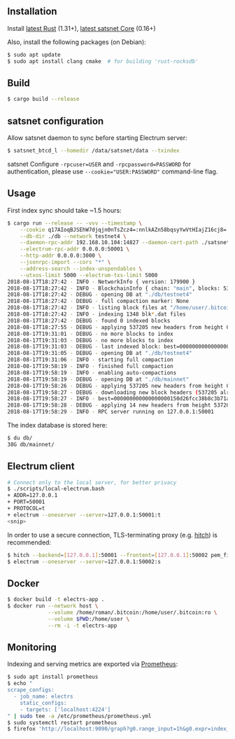 ## Installation

Install [latest Rust](https://rustup.rs/) (1.31+),
[latest satsnet Core](https://github.com/sat20-labs/satoshinet) (0.16+)


Also, install the following packages (on Debian):
```bash
$ sudo apt update
$ sudo apt install clang cmake  # for building 'rust-rocksdb'
```

## Build
```bash
$ cargo build --release
```


## satsnet configuration

Allow satsnet daemon to sync before starting Electrum server:
```bash
$ satsnet_btcd_l --homedir /data/satsnet/data --txindex
```

satsnet Configure `-rpcuser=USER` and `-rpcpassword=PASSWORD` for authentication, please use `--cookie="USER:PASSWORD"` command-line flag.

## Usage

First index sync should take ~1.5 hours:
```bash
$ cargo run --release -- -vvv --timestamp \
    --cookie q17AIoqBJSEhW7djqjn0nTsZcz4=:nnlkAZn58bqsyYwVtHIajZ16cj8= \
    --db-dir ./db --network testnet4 \
    --daemon-rpc-addr 192.168.10.104:14827 --daemon-cert-path ./satsnet-rpc.cert \
    --electrum-rpc-addr 0.0.0.0:50001 \
    --http-addr 0.0.0.0:3000 \
    --jsonrpc-import --cors "*" \
    --address-search --index-unspendables \
    --utxos-limit 5000 --electrum-txs-limit 5000
2018-08-17T18:27:42 - INFO - NetworkInfo { version: 179900 }
2018-08-17T18:27:42 - INFO - BlockchainInfo { chain: "main", blocks: 537204, headers: 537204, bestblockhash: "0000000000000000002956768ca9421a8ddf4e53b1d81e429bd0125a383e3636", pruned: false }
2018-08-17T18:27:42 - DEBUG - opening DB at "./db/testnet4"
2018-08-17T18:27:42 - DEBUG - full compaction marker: None
2018-08-17T18:27:42 - INFO - listing block files at "/home/user/.bitcoin/blocks/blk*.dat"
2018-08-17T18:27:42 - INFO - indexing 1348 blk*.dat files
2018-08-17T18:27:42 - DEBUG - found 0 indexed blocks
2018-08-17T18:27:55 - DEBUG - applying 537205 new headers from height 0
2018-08-17T19:31:01 - DEBUG - no more blocks to index
2018-08-17T19:31:03 - DEBUG - no more blocks to index
2018-08-17T19:31:03 - DEBUG - last indexed block: best=0000000000000000002956768ca9421a8ddf4e53b1d81e429bd0125a383e3636 height=537204 @ 2018-08-17T15:24:02Z
2018-08-17T19:31:05 - DEBUG - opening DB at "./db/testnet4"
2018-08-17T19:31:06 - INFO - starting full compaction
2018-08-17T19:58:19 - INFO - finished full compaction
2018-08-17T19:58:19 - INFO - enabling auto-compactions
2018-08-17T19:58:19 - DEBUG - opening DB at "./db/mainnet"
2018-08-17T19:58:26 - DEBUG - applying 537205 new headers from height 0
2018-08-17T19:58:27 - DEBUG - downloading new block headers (537205 already indexed) from 000000000000000000150d26fcc38b8c3b71ae074028d1d50949ef5aa429da00
2018-08-17T19:58:27 - INFO - best=000000000000000000150d26fcc38b8c3b71ae074028d1d50949ef5aa429da00 height=537218 @ 2018-08-17T16:57:50Z (14 left to index)
2018-08-17T19:58:28 - DEBUG - applying 14 new headers from height 537205
2018-08-17T19:58:29 - INFO - RPC server running on 127.0.0.1:50001
```

The index database is stored here:
```bash
$ du db/
38G db/mainnet/
```

## Electrum client
```bash
# Connect only to the local server, for better privacy
$ ./scripts/local-electrum.bash
+ ADDR=127.0.0.1
+ PORT=50001
+ PROTOCOL=t
+ electrum --oneserver --server=127.0.0.1:50001:t
<snip>
```

In order to use a secure connection, TLS-terminating proxy (e.g. [hitch](https://github.com/varnish/hitch)) is recommended:
```bash
$ hitch --backend=[127.0.0.1]:50001 --frontent=[127.0.0.1]:50002 pem_file
$ electrum --oneserver --server=127.0.0.1:50002:s
```

## Docker
```bash
$ docker build -t electrs-app .
$ docker run --network host \
             --volume /home/roman/.bitcoin:/home/user/.bitcoin:ro \
             --volume $PWD:/home/user \
             --rm -i -t electrs-app
```

## Monitoring

Indexing and serving metrics are exported via [Prometheus](https://github.com/pingcap/rust-prometheus):

```bash
$ sudo apt install prometheus
$ echo "
scrape_configs:
  - job_name: electrs
    static_configs:
    - targets: ['localhost:4224']
" | sudo tee -a /etc/prometheus/prometheus.yml
$ sudo systemctl restart prometheus
$ firefox 'http://localhost:9090/graph?g0.range_input=1h&g0.expr=index_height&g0.tab=0'
```
